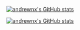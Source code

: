 [![andrewnx's GitHub stats](https://github-readme-stats-rust-one-95.vercel.app/api/top-langs/?username=andrewnx&show_icons=true&theme=tokyonight&langs_count=20&layout=compact)](https://github.com/anuraghazra/github-readme-stats)

[![andrewnx's GitHub stats](https://github-readme-stats-rust-one-95.vercel.app/api/?username=andrewnx&show_icons=true&theme=tokyonight&hide_title=true&hide_rank=true)](https://github.com/anuraghazra/github-readme-stats)
<!--
**andrewnx/andrewnx** is a ✨ _special_ ✨ repository because its `README.md` (this file) appears on your GitHub profile.

Here are some ideas to get you started:

- 🔭 I’m currently working on ...
- 🌱 I’m currently learning ...
- 👯 I’m looking to collaborate on ...
- 🤔 I’m looking for help with ...
- 💬 Ask me about ...
- 📫 How to reach me: ...
- 😄 Pronouns: ...
- ⚡ Fun fact: ...
-->
